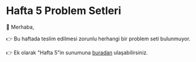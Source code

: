 # Hafta 5 Problem Setleri

🚀 Merhaba,

👉 Bu haftada teslim edilmesi zorunlu herhangi bir problem seti bulunmuyor.

👉 Ek olarak "Hafta 5"in sunumuna [buradan](https://youtu.be/vSSF7O5j_Ik) ulaşabilirsiniz.





